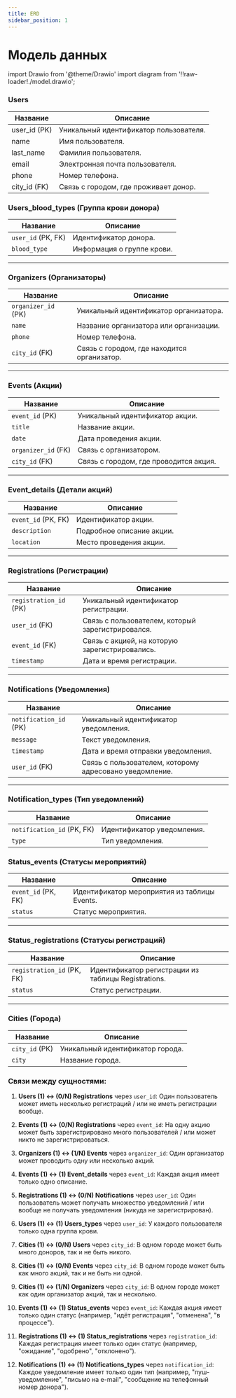 ```yaml
---
title: ERD
sidebar_position: 1
---
```


# Модель данных

import Drawio from '@theme/Drawio'
import diagram from '!!raw-loader!./model.drawio';

<Drawio content={diagram} editable={false} />

### Users

| **Название**      | **Описание**                                           |
|--------------------|-------------------------------------------------------|
| user_id (PK)     | Уникальный идентификатор пользователя.                |
| name             | Имя пользователя.                                     |
| last_name        | Фамилия пользователя.                                 |
| email            | Электронная почта пользователя.                       |
| phone           | Номер телефона.                                       |
| city_id (FK)     | Связь с городом, где проживает донор.                 |

### Users_blood_types (Группа крови донора)
| Название         | Описание                             |
|-------------------|-------------------------------------|
| `user_id` (PK, FK) | Идентификатор донора.               |
| `blood_type`       | Информация о группе крови.          |

---

### Organizers (Организаторы)
| Название          | Описание                             |
|--------------------|-------------------------------------|
| `organizer_id` (PK) | Уникальный идентификатор организатора. |
| `name`             | Название организатора или организации. |
| `phone`            | Номер телефона.                    |
| `city_id` (FK)     | Связь с городом, где находится организатор. |

---

### Events (Акции)
| Название           | Описание                             |
|---------------------|-------------------------------------|
| `event_id` (PK)     | Уникальный идентификатор акции.      |
| `title`             | Название акции.                     |
| `date`              | Дата проведения акции.              |
| `organizer_id` (FK) | Связь с организатором.               |
| `city_id` (FK)      | Связь с городом, где проводится акция. |

---

### Event_details (Детали акций)
| Название          | Описание                             |
|--------------------|-------------------------------------|
| `event_id` (PK, FK) | Идентификатор акции.                |
| `description`       | Подробное описание акции.           |
| `location`          | Место проведения акции.             |

---

### Registrations (Регистрации)
| Название           | Описание                             |
|---------------------|-------------------------------------|
| `registration_id` (PK) | Уникальный идентификатор регистрации. |
| `user_id` (FK)        | Связь с пользователем, который зарегистрировался. |
| `event_id` (FK)       | Связь с акцией, на которую зарегистрировались. |
| `timestamp`           | Дата и время регистрации.          |

---

### Notifications (Уведомления)
| Название           | Описание                             |
|---------------------|-------------------------------------|
| `notification_id` (PK) | Уникальный идентификатор уведомления. |
| `message`            | Текст уведомления.                 |
| `timestamp`          | Дата и время отправки уведомления. |
| `user_id` (FK)       | Связь с пользователем, которому адресовано уведомление. |

---

### Notification_types (Тип уведомлений)
| Название           | Описание                             |
|---------------------|-------------------------------------|
| `notification_id` (PK, FK) | Идентификатор уведомления.      |
| `type`             | Тип уведомления.                    |

### Status_events (Статусы мероприятий)
| Название           | Описание                                    |
|---------------------|--------------------------------------------|
| `event_id` (PK, FK) | Идентификатор мероприятия из таблицы Events. |
| `status`            | Статус мероприятия.                        |

---

### Status_registrations (Статусы регистраций)
| Название                 | Описание                                      |
|---------------------------|----------------------------------------------|
| `registration_id` (PK, FK) | Идентификатор регистрации из таблицы Registrations. |
| `status`                  | Статус регистрации.                          |

---

### Cities (Города)
| Название       | Описание                   |
|-----------------|---------------------------|
| `city_id` (PK)  | Уникальный идентификатор города. |
| `city`          | Название города.           |

### **Связи между сущностями:**

  1. **Users (1) ↔ (0/N) Registrations** через `user_id`:
Один пользователь может иметь несколько регистраций / или не иметь регистрации вообще.

  1. **Events (1) ↔ (0/N) Registrations** через `event_id`:
На одну акцию может быть зарегистрировано много пользователей / или может никто не зарегистрироваться.

  1. **Organizers (1) ↔ (1/N) Events** через `organizer_id`:
Один организатор может проводить одну или несколько акций.

  1. **Events (1) ↔ (1) Event_details** через `event_id`:
Каждая акция имеет только одно описание.

  1. **Registrations (1) ↔ (0/N) Notifications** через `user_id`:
Один пользователь может получать множество уведомлений / или вообще не получать уведомления (никуда не зарегистрирован).

  1. **Users (1) ↔ (1) Users_types** через `user_id`:
У каждого пользователя только одна группа крови.

  1. **Cities (1) ↔ (0/N) Users** через `city_id`:
В одном городе может быть много доноров, так и не быть никого.

  1. **Cities (1) ↔ (0/N) Events** через `city_id`:
В одном городе может быть как много акций, так и не быть ни одной.

  1. **Cities (1) ↔ (1/N) Organizers** через `city_id`:
В одном городе может как один организатор акций, так и несколько.

  1.  **Events (1) ↔ (1) Status_events** через `event_id`:
Каждая акция имеет только один статус (например, "идёт регистрация", "отменена", "в процессе").

  1.  **Registrations (1) ↔ (1) Status_registrations** через `registration_id`:
Каждая регистрация имеет только один статус (например, "ожидание", "одобрено", "отклонено").

  1.  **Notifications (1) ↔ (1) Notifications_types** через `notification_id`:
Каждое уведомление имеет только один тип (например, "пуш-уведомление", "письмо на e-mail", "сообщение на телефонный номер донора").

